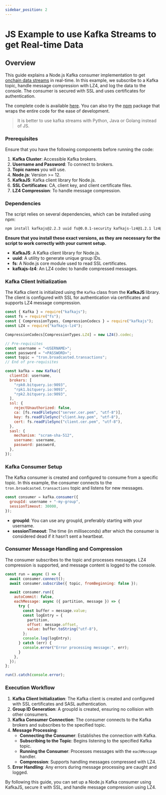 ```yaml
---
sidebar_position: 2
---
```


# JS Example to use Kafka Streams to get Real-time Data

## Overview

This guide explains a Node.js Kafka consumer implementation to get [onchain data streams](https://bitquery.io/products/streaming) in real-time. In this example, we subscribe to a Kafka topic, handle message compression with LZ4, and log the data to the console. The consumer is secured with SSL and uses certificates for authentication.

The complete code is available [here](https://github.com/bitquery/kafka-consumer-example). You can also try the [npm](https://www.npmjs.com/package/bitquery-kafka) package that wraps the entire code for the ease of development.

> It is better to use kafka streams with Python, Java or Golang instead of JS.

### Prerequisites

Ensure that you have the following components before running the code:

1. **Kafka Cluster**: Accessible Kafka brokers.
2. **Username and Password**: To connect to brokers.
3. **Topic names** you will use.
4. **Node.js**: Version >= 12.
5. **KafkaJS**: Kafka client library for Node.js.
6. **SSL Certificates**: CA, client key, and client certificate files.
7. **LZ4 Compression**: To handle message compression.

### Dependencies

The script relies on several dependencies, which can be installed using npm:

```bash
npm install kafkajs@2.2.3 uuid fs@0.0.1-security kafkajs-lz4@1.2.1 lz4@0.6.5 lz4-asm@0.4.2

```

**Ensure that you install these exact versions, as they are necessary for the script to work correctly with your current setup.**

- **KafkaJS**: A Kafka client library for Node.js.
- **uuid**: A utility to generate unique group IDs.
- **fs**: A Node.js core module used to read SSL certificates.
- **kafkajs-lz4**: An LZ4 codec to handle compressed messages.

### Kafka Client Initialization

The Kafka client is initialized using the `Kafka` class from the **KafkaJS** library. The client is configured with SSL for authentication via certificates and supports LZ4 message compression.

```javascript
const { Kafka } = require("kafkajs");
const fs = require("fs");
const { CompressionTypes, CompressionCodecs } = require("kafkajs");
const LZ4 = require("kafkajs-lz4");

CompressionCodecs[CompressionTypes.LZ4] = new LZ4().codec;

// Pre-requisites
const username = "<USERNAME>";
const password = "<PASSWORD>";
const topic = "tron.broadcasted.transactions";
// End of pre-requisites

const kafka = new Kafka({
  clientId: username,
  brokers: [
    "rpk0.bitquery.io:9093",
    "rpk1.bitquery.io:9093",
    "rpk2.bitquery.io:9093",
  ],
  ssl: {
    rejectUnauthorized: false,
    ca: [fs.readFileSync("server.cer.pem", "utf-8")],
    key: fs.readFileSync("client.key.pem", "utf-8"),
    cert: fs.readFileSync("client.cer.pem", "utf-8"),
  },
  sasl: {
    mechanism: "scram-sha-512",
    username: username,
    password: password,
  },
});
```

### Kafka Consumer Setup

The Kafka consumer is created and configured to consume from a specific topic. In this example, the consumer connects to the `tron.broadcasted.transactions` topic and listens for new messages.

```javascript
const consumer = kafka.consumer({
  groupId: username + "-my-group",
  sessionTimeout: 30000,
});
```

- **groupId**: You can use any groupId, preferably starting with your username.
- **sessionTimeout**: The time (in milliseconds) after which the consumer is considered dead if it hasn’t sent a heartbeat.

### Consumer Message Handling and Compression

The consumer subscribes to the topic and processes messages. LZ4 compression is supported, and message content is logged to the console.

```javascript
const run = async () => {
  await consumer.connect();
  await consumer.subscribe({ topic, fromBeginning: false });

  await consumer.run({
    autoCommit: false,
    eachMessage: async ({ partition, message }) => {
      try {
        const buffer = message.value;
        const logEntry = {
          partition,
          offset: message.offset,
          value: buffer.toString("utf-8"),
        };
        console.log(logEntry);
      } catch (err) {
        console.error("Error processing message:", err);
      }
    },
  });
};

run().catch(console.error);
```

### Execution Workflow

1. **Kafka Client Initialization**: The Kafka client is created and configured with SSL certificates and SASL authentication.
2. **Group ID Generation**: A groupId is created, ensuring no collision with other consumers.
3. **Kafka Consumer Connection**: The consumer connects to the Kafka brokers and subscribes to the specified topic.
4. **Message Processing**:
   - **Connecting the Consumer**: Establishes the connection with Kafka.
   - **Subscribing to the Topic**: Begins listening to the specified Kafka topic.
   - **Running the Consumer**: Processes messages with the `eachMessage` handler.
   - **Compression**: Supports handling messages compressed with LZ4.
5. **Error Handling**: Any errors during message processing are caught and logged.

By following this guide, you can set up a Node.js Kafka consumer using KafkaJS, secure it with SSL, and handle message compression using LZ4.

